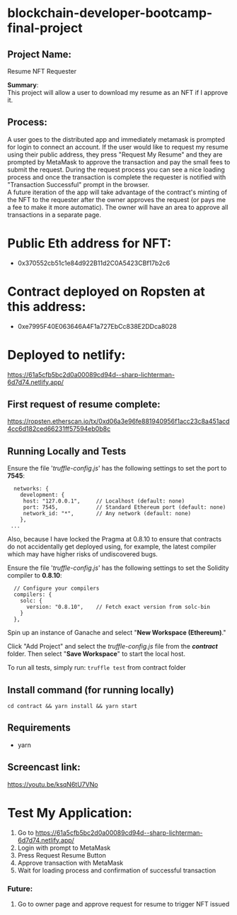 # blockchain-developer-bootcamp-final-project

## Project Name: 
Resume NFT Requester

**Summary**:  
This project will allow a user to download my resume as an NFT if I approve it.

## Process:  
A user goes to the distributed app and immediately metamask is prompted for login to connect an account.  If the user would like to request my resume using their public address, they press "Request My Resume" and they are prompted by MetaMask to approve the transaction and pay the small fees to submit the request.  During the request process you can see a nice loading process and once the transaction is complete the requester is notified with "Transaction Successful" prompt in the browser.  
A future iteration of the app will take advantage of the contract's minting of the NFT to the requester after the owner approves the request (or pays me a fee to make it more automatic).  The owner will have an area to approve all transactions in a separate page.

# Public Eth address for NFT: 
* 0x370552cb51c1e84d922B11d2C0A5423CBf17b2c6
# Contract deployed on Ropsten at this address:
* 0xe7995F40E063646A4F1a727EbCc838E2DDca8028

# Deployed to netlify:
https://61a5cfb5bc2d0a00089cd94d--sharp-lichterman-6d7d74.netlify.app/

## First request of resume complete:
https://ropsten.etherscan.io/tx/0xd06a3e96fe881940956f1acc23c8a451acd4cc6d182ced66231ff57594eb0b8c


## Running Locally and Tests
Ensure the file '*truffle-config.js*' has the following settings to set the port to **7545**:

```
  networks: {
    development: {
     host: "127.0.0.1",     // Localhost (default: none)
     port: 7545,            // Standard Ethereum port (default: none)
     network_id: "*",       // Any network (default: none)
    },
 ...
```

Also, because I have locked the Pragma at 0.8.10 to ensure that contracts do not accidentally get deployed using, for example, the latest compiler which may have higher risks of undiscovered bugs.

Ensure the file '*truffle-config.js*' has the following settings to set the Solidity compiler to **0.8.10**:

```
  // Configure your compilers
  compilers: {
    solc: {
      version: "0.8.10",    // Fetch exact version from solc-bin 
    }
  },
```

Spin up an instance of Ganache and select "**New Workspace (Ethereum)**."

Click "Add Project" and select the *truffle-config.js* file from the ***contract*** folder. Then select "**Save Workspace**" to start the local host.

To run all tests, simply run: `truffle test` from contract folder


## Install command (for running locally)
```cd contract && yarn install && yarn start```  

## Requirements
* yarn

## Screencast link:
https://youtu.be/ksqN6tU7VNo

# Test My Application:
1. Go to https://61a5cfb5bc2d0a00089cd94d--sharp-lichterman-6d7d74.netlify.app/
2. Login with prompt to MetaMask
3. Press Request Resume Button
4. Approve transaction with MetaMask
5. Wait for loading process and confirmation of successful transaction


### Future:
1. Go to owner page and approve request for resume to trigger NFT issued 
